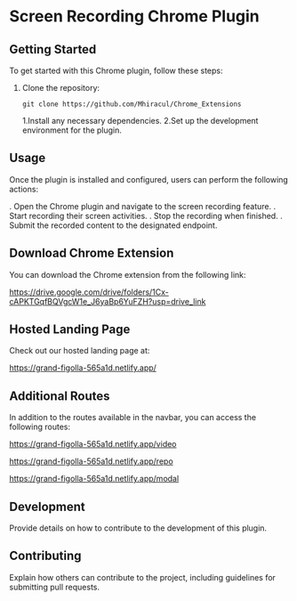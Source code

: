# Screen Recording Chrome Plugin

## Getting Started

To get started with this Chrome plugin, follow these steps:

1. Clone the repository:

   ```shell
   git clone https://github.com/Mhiracul/Chrome_Extensions

   ```

   1.Install any necessary dependencies.
   2.Set up the development environment for the plugin.

## Usage

Once the plugin is installed and configured, users can perform the following actions:

. Open the Chrome plugin and navigate to the screen recording feature.
. Start recording their screen activities.
. Stop the recording when finished.
. Submit the recorded content to the designated endpoint.

## Download Chrome Extension

You can download the Chrome extension from the following link:

https://drive.google.com/drive/folders/1Cx-cAPKTGqfBQVgcW1e_J6yaBp6YuFZH?usp=drive_link

## Hosted Landing Page

Check out our hosted landing page at:

https://grand-figolla-565a1d.netlify.app/

## Additional Routes

In addition to the routes available in the navbar, you can access the following routes:

https://grand-figolla-565a1d.netlify.app/video

https://grand-figolla-565a1d.netlify.app/repo

https://grand-figolla-565a1d.netlify.app/modal

## Development

Provide details on how to contribute to the development of this plugin.

## Contributing

Explain how others can contribute to the project, including guidelines for submitting pull requests.
